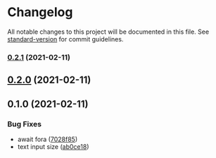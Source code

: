 # Changelog

All notable changes to this project will be documented in this file. See [standard-version](https://github.com/conventional-changelog/standard-version) for commit guidelines.

### [0.2.1](https://github.com/estevE11/react-todolist/compare/v0.2.0...v0.2.1) (2021-02-11)

## [0.2.0](https://github.com/estevE11/react-todolist/compare/v0.1.0...v0.2.0) (2021-02-11)

## 0.1.0 (2021-02-11)


### Bug Fixes

* await fora ([7028f85](https://github.com/estevE11/react-todolist/commit/7028f856a1394782989f52fdb4eb36d4a951c7c0))
* text input size ([ab0ce18](https://github.com/estevE11/react-todolist/commit/ab0ce1882126501f12b82020dfa9c1cd0f54c0a3))
